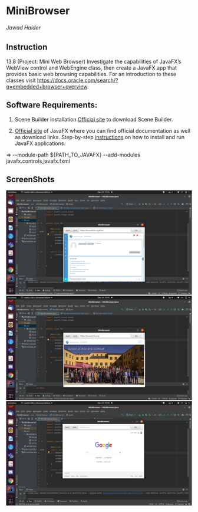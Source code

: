 # MiniBrowser
###### Jawad Haider
## Instruction
13.8 (Project: Mini Web Browser) Investigate the capabilities of JavaFX’s WebView control and WebEngine class, then create a JavaFX app that provides basic web browsing capabilities. For an introduction to these classes visit https://docs.oracle.com/search/?q=embedded+browser+overview.

## Software Requirements:
1. Scene Builder installation
[Official site](https://gluonhq.com/products/scene-builder/) to download Scene Builder.

2. [Official site](https://openjfx.io/) of JavaFX where you can find official documentation as well as download links.
Step-by-step [instructions](https://openjfx.io/openjfx-docs/) on how to install and run JavaFX applications.

=> --module-path ${PATH_TO_JAVAFX} --add-modules javafx.controls,javafx.fxml

## ScreenShots
![](img/Screenshot%20from%202020-12-24%2014-42-49.png)
![](img/Screenshot%20from%202020-12-24%2014-43-03.png)
![](img/Screenshot%20from%202020-12-24%2014-45-25.png)
